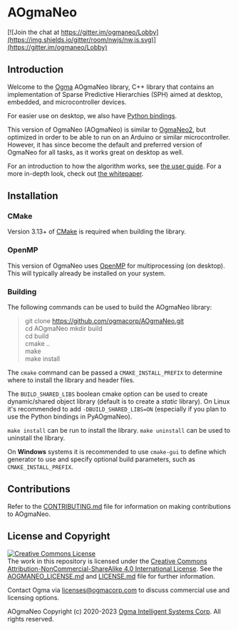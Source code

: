 <!---
  AOgmaNeo
  Copyright(c) 2020-2023 Ogma Intelligent Systems Corp. All rights reserved.

  This copy of AOgmaNeo is licensed to you under the terms described
  in the AOGMANEO_LICENSE.md file included in this distribution.
--->

# AOgmaNeo

[![Join the chat at https://gitter.im/ogmaneo/Lobby](https://img.shields.io/gitter/room/nwjs/nw.js.svg)](https://gitter.im/ogmaneo/Lobby)

## Introduction 

Welcome to the [Ogma](https://ogmacorp.com) AOgmaNeo library, C++ library that contains an implementation of Sparse Predictive Hierarchies (SPH) aimed at desktop, embedded, and microcontroller devices.

For easier use on desktop, we also have [Python bindings](https://github.com/ogmacorp/PyAOgmaNeo).

This version of OgmaNeo (AOgmaNeo) is similar to [OgmaNeo2](https://github.com/ogmacorp/OgmaNeo2), but optimized in order to be able to run on an Arduino or similar microcontroller.
However, it has since become the default and preferred version of OgmaNeo for all tasks, as it works great on desktop as well.

For an introduction to how the algorithm works, see [the user guide](./AOgmaNeo_User_Guide.pdf).
For a more in-depth look, check out [the whitepaper](https://ogma.ai/sph-technology-description/).

## Installation

### CMake

Version 3.13+ of [CMake](https://cmake.org/) is required when building the library.

### OpenMP

This version of OgmaNeo uses [OpenMP](https://www.openmp.org/) for multiprocessing (on desktop). This will typically already be installed on your system.

### Building

The following commands can be used to build the AOgmaNeo library:

> git clone https://github.com/ogmacorp/AOgmaNeo.git  
> cd AOgmaNeo
> mkdir build  
> cd build  
> cmake ..  
> make  
> make install

The `cmake` command can be passed a `CMAKE_INSTALL_PREFIX` to determine where to install the library and header files.  

The `BUILD_SHARED_LIBS` boolean cmake option can be used to create dynamic/shared object library (default is to create a _static_ library). On Linux it's recommended to add `-DBUILD_SHARED_LIBS=ON` (especially if you plan to use the Python bindings in PyAOgmaNeo).

`make install` can be run to install the library. `make uninstall` can be used to uninstall the library.

On **Windows** systems it is recommended to use `cmake-gui` to define which generator to use and specify optional build parameters, such as `CMAKE_INSTALL_PREFIX`.

## Contributions

Refer to the [CONTRIBUTING.md](./CONTRIBUTING.md) file for information on making contributions to AOgmaNeo.

## License and Copyright

<a rel="license" href="http://creativecommons.org/licenses/by-nc-sa/4.0/"><img alt="Creative Commons License" style="border-width:0" src="https://i.creativecommons.org/l/by-nc-sa/4.0/88x31.png" /></a><br />The work in this repository is licensed under the <a rel="license" href="http://creativecommons.org/licenses/by-nc-sa/4.0/">Creative Commons Attribution-NonCommercial-ShareAlike 4.0 International License</a>. See the  [AOGMANEO_LICENSE.md](./AOGMANEO_LICENSE.md) and [LICENSE.md](./LICENSE.md) file for further information.

Contact Ogma via licenses@ogmacorp.com to discuss commercial use and licensing options.

AOgmaNeo Copyright (c) 2020-2023 [Ogma Intelligent Systems Corp](https://ogmacorp.com). All rights reserved.
